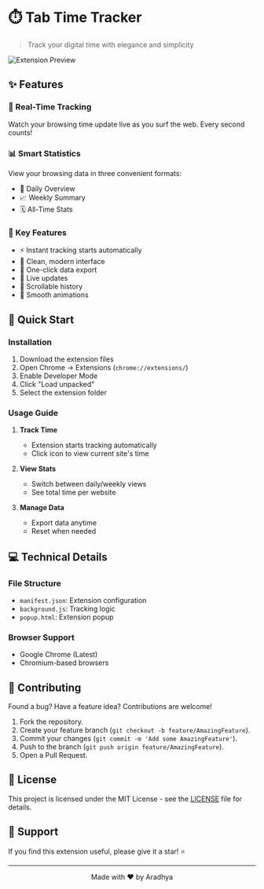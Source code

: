 # ⏱️ Tab Time Tracker

> Track your digital time with elegance and simplicity

![Extension Preview](screenshots/preview.png)

## ✨ Features

### 🔄 Real-Time Tracking
Watch your browsing time update live as you surf the web. Every second counts!

### 📊 Smart Statistics
View your browsing data in three convenient formats:
- 📅 Daily Overview
- 📈 Weekly Summary
- 🗓️ All-Time Stats

### 🎯 Key Features
- ⚡ Instant tracking starts automatically
- 📱 Clean, modern interface
- 💾 One-click data export
- 🔄 Live updates
- 📜 Scrollable history
- 🎨 Smooth animations

## 🚀 Quick Start

### Installation
1. Download the extension files
2. Open Chrome → Extensions (`chrome://extensions/`)
3. Enable Developer Mode
4. Click "Load unpacked"
5. Select the extension folder

### Usage Guide
1. **Track Time**
   - Extension starts tracking automatically
   - Click icon to view current site's time

2. **View Stats**
   - Switch between daily/weekly views
   - See total time per website

3. **Manage Data**
   - Export data anytime
   - Reset when needed

## 💻 Technical Details

### File Structure
- `manifest.json`: Extension configuration
- `background.js`: Tracking logic
- `popup.html`: Extension popup

### Browser Support
- Google Chrome (Latest)
- Chromium-based browsers

## 🤝 Contributing

Found a bug? Have a feature idea? Contributions are welcome!

1. Fork the repository.
2. Create your feature branch (`git checkout -b feature/AmazingFeature`).
3. Commit your changes (`git commit -m 'Add some AmazingFeature'`).
4. Push to the branch (`git push origin feature/AmazingFeature`).
5. Open a Pull Request.

## 📝 License

This project is licensed under the MIT License - see the [LICENSE](LICENSE) file for details.

## 🌟 Support

If you find this extension useful, please give it a star! ⭐

---

<div align="center">
Made with ❤️ by Aradhya
</div>